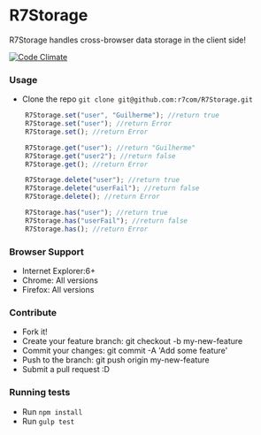 R7Storage
=========
R7Storage handles cross-browser data storage in the client side!

[![Code Climate](https://codeclimate.com/github/r7com/R7Storage.png)](https://codeclimate.com/github/r7com/R7Storage)

### Usage
* Clone the repo ```git clone git@github.com:r7com/R7Storage.git```


```javascript
	R7Storage.set("user", "Guilherme"); //return true
	R7Storage.set("user"); //return Error
	R7Storage.set(); //return Error

	R7Storage.get("user"); //return "Guilherme"
	R7Storage.get("user2"); //return false
	R7Storage.get(); //return Error

	R7Storage.delete("user"); //return true
	R7Storage.delete("userFail"); //return false
	R7Storage.delete(); //return Error

	R7Storage.has("user"); //return true
	R7Storage.has("userFail"); //return false
	R7Storage.has(); //return Error
```

### Browser Support
* Internet Explorer:6+
* Chrome: All versions
* Firefox: All versions

### Contribute
* Fork it!
* Create your feature branch: git checkout -b my-new-feature
* Commit your changes: git commit -A 'Add some feature'
* Push to the branch: git push origin my-new-feature
* Submit a pull request :D

### Running tests
* Run ```npm install```
* Run ```gulp test```
